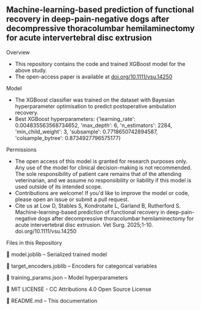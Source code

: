 ## Machine-learning-based prediction of functional recovery in deep-pain-negative dogs after decompressive thoracolumbar hemilaminectomy for acute intervertebral disc extrusion
Overview
* This repository contains the code and trained XGBoost model for the above study.
* The open-access paper is available at [doi.org/10.1111/vsu.14250](https://doi.org/10.1111/vsu.14250)

Model

* The XGBoost classifier was trained on the dataset with Bayesian hyperparameter optimisation to predict postoperative ambulation recovery.
* Best XGBoost hyperparameters: {'learning_rate': 0.004835563568734652,
'max_depth': 6, 'n_estimators': 2284, 'min_child_weight': 3,
'subsample': 0.7718650742894587, 'colsample_bytree':
0.8734927796575177}

Permissions
* The open access of this model is granted for research purposes only. Any use of the model for clinical decision-making is not recommended. The sole responsibility of patient care remains that of the attending veterinarian, and we assume no responsibility or liability if this model is used outside of its intended scope.
* Contributions are welcome! If you'd like to improve the model or code, please open an issue or submit a pull request.
* Cite us at Low D, Stables S, Kondrotaite L, Garland B, Rutherford S. Machine-learning-based prediction of functional recovery in deep-pain-negative dogs after decompressive thoracolumbar hemilaminectomy for acute intervertebral disc extrusion. Vet Surg. 2025;1-10. doi.org/10.1111/vsu.14250

Files in this Repository

📂 model.joblib – Serialized trained model

📂 target_encoders.joblib – Encoders for categorical variables

📂 training_params.json – Model hyperparameters

📂 MIT LICENSE - CC Attributions 4.0 Open Source License

📂 README.md – This documentation
